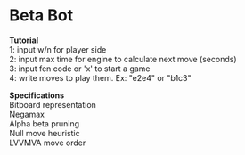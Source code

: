 # Beta Bot

**Tutorial**  
1: input w/n for player side  
2: input max time for engine to calculate next move (seconds)  
3: input fen code or 'x' to start a game  
4: write moves to play them. Ex: "e2e4" or "b1c3"  




**Specifications**  
Bitboard representation  
Negamax  
Alpha beta pruning  
Null move heuristic  
LVVMVA move order  
